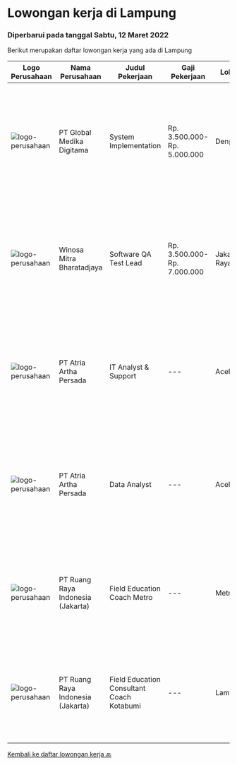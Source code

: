 
  # Lowongan kerja di Lampung

  ### Diperbarui pada tanggal Sabtu, 12 Maret 2022

  Berikut merupakan daftar lowongan kerja yang ada di Lampung

  |Logo Perusahaan | Nama Perusahaan | Judul Pekerjaan | Gaji Pekerjaan | Lokasi | Deskripsi | Tanggal diunggah | Pranala |
  | -------------- | --------------- | --------------- | --------- | --------- | -------------- | ------- | ----------- |
  |![logo-perusahaan](https://image-service-cdn.seek.com.au/39c06919f88ea35ae3ab49c926ad528faf2ea88b/ee4dce1061f3f616224767ad58cb2fc751b8d2dc)|PT Global Medika Digitama|System Implementation|Rp. 3.500.000-Rp. 5.000.000|Denpasar|Syarat Kualifikasi Memiliki kemampuan komunikasi interpersonal yang baik Mampu bekerja secara multitasking &amp; manajemen waktu yang efisien Mampu...|Kamis, 10 Maret 2022|https://www.jobstreet.co.id/id/job/system-implementation-3815719?token=0~ce9cb637-7d78-4e2e-b579-efc5830c15ed&sectionRank=1&jobId=jobstreet-id-job-3815719|
|![logo-perusahaan](https://image-service-cdn.seek.com.au/cd823704551af28e73a2059691a6e200c86b8a5f/ee4dce1061f3f616224767ad58cb2fc751b8d2dc)|Winosa Mitra Bharatadjaya|Software QA Test Lead|Rp. 3.500.000-Rp. 7.000.000|Jakarta Raya|Winosa is Business consultancy and IT offshore company focusing on providing support to businesses of international clients. With the company growing,...|Jumat, 11 Maret 2022|https://www.jobstreet.co.id/id/job/software-qa-test-lead-3806193?token=0~ce9cb637-7d78-4e2e-b579-efc5830c15ed&sectionRank=2&jobId=jobstreet-id-job-3806193|
|![logo-perusahaan](https://image-service-cdn.seek.com.au/d06df2c3a126b32119a42065ab4ba8b82159e50a/ee4dce1061f3f616224767ad58cb2fc751b8d2dc)|PT Atria Artha Persada|IT Analyst & Support|---|Aceh|Uraian Pekerjaan : Memastikan proses aplikasi bisnis baru maupun existing dapat di implementasikan dengan baik pada suatu proyek dengan melakukan...|Senin, 21 Februari 2022|https://www.jobstreet.co.id/id/job/it-analyst-support-3798179?token=0~ce9cb637-7d78-4e2e-b579-efc5830c15ed&sectionRank=3&jobId=jobstreet-id-job-3798179|
|![logo-perusahaan](https://image-service-cdn.seek.com.au/d06df2c3a126b32119a42065ab4ba8b82159e50a/ee4dce1061f3f616224767ad58cb2fc751b8d2dc)|PT Atria Artha Persada|Data Analyst|---|Aceh|Persyaratan : Usia minimal 22 tahun Pendidikan minimal S1/sederajat Diutamakan Pengalaman Minimal 1 Tahun Komunikatif, jujur dan bertanggung jawab...|Senin, 21 Februari 2022|https://www.jobstreet.co.id/id/job/data-analyst-3798176?token=0~ce9cb637-7d78-4e2e-b579-efc5830c15ed&sectionRank=4&jobId=jobstreet-id-job-3798176|
|![logo-perusahaan](https://image-service-cdn.seek.com.au/7eee59ea5934120f389dd02961ddcb6b62946481/ee4dce1061f3f616224767ad58cb2fc751b8d2dc)|PT Ruang Raya Indonesia (Jakarta)|Field Education Coach Metro|---|Metro|Ruangguru is a tech-enabled education company that provides a one-stop learning experience for students to have better access to quality content and...|Kamis, 10 Maret 2022|https://www.jobstreet.co.id/id/job/field-education-coach-metro-1030728136?token=0~ce9cb637-7d78-4e2e-b579-efc5830c15ed&sectionRank=5&jobId=jobstreet-id-job-1030728136|
|![logo-perusahaan](https://image-service-cdn.seek.com.au/7eee59ea5934120f389dd02961ddcb6b62946481/ee4dce1061f3f616224767ad58cb2fc751b8d2dc)|PT Ruang Raya Indonesia (Jakarta)|Field Education Consultant Coach Kotabumi|---|Lampung|Ruangguru is a tech-enabled education company that provides a one-stop learning experience for students to have better access to quality content and...|Kamis, 10 Maret 2022|https://www.jobstreet.co.id/id/job/field-education-consultant-coach-kotabumi-1030728141?token=0~ce9cb637-7d78-4e2e-b579-efc5830c15ed&sectionRank=6&jobId=jobstreet-id-job-1030728141|


  [Kembali ke daftar lowongan kerja 🔙](../README.md#daftar-lowongan-kerja)
  